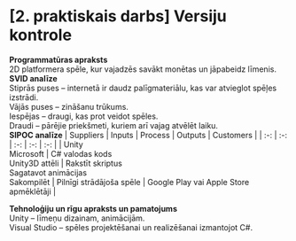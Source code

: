 # [2. praktiskais darbs] Versiju kontrole
**Programmatūras apraksts** \
2D platformera spēle, kur vajadzēs savākt monētas un jāpabeidz līmenis. \
**SVID analīze** \
Stiprās puses – internetā ir daudz palīgmateriālu, kas var atvieglot spēļes izstrādi. \
Vājās puses – zināšanu trūkums. \
Iespējas – draugi, kas prot veidot spēles. \
Draudi – pārējie priekšmeti, kuriem arī vajag atvēlēt laiku. \
**SIPOC analīze**
| Suppliers |	Inputs |	Process |	Outputs |	Customers |
| :-: | :-: | :-: | :-: | :-: |
| Unity <br/> Microsoft |	C# valodas kods <br/> Unity3D attēli |	Rakstīt skriptus <br/> Sagatavot animācijas <br/> Sakompilēt |	Pilnīgi strādājoša spēle |	Google Play vai Apple Store apmēklētāji |

**Tehnoloģiju un rīgu apraksts un pamatojums** \
Unity – līmeņu dizainam, animācijām. \
Visual Studio – spēles projektēšanai un realizēšanai izmantojot C#.
